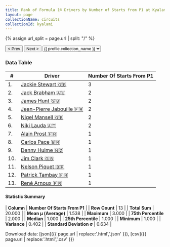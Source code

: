```yaml
---
title: Rank of Formula 1® Drivers by Number of Starts from P1 at Kyalami
layout: page
collectionName: circuits
collectionId: kyalami
---
```


{% assign url_split = page.url | split: "/" %}
<div id="collection-navigation">
<button onclick="selector.options[selector.selectedIndex-1].value && (window.location = selector.options[selector.selectedIndex-1].value);">&lt; Prev</button>
<button onclick="selector.options[selector.selectedIndex+1].value && (window.location = selector.options[selector.selectedIndex+1].value);">Next &gt;</button>
<select id="selector" onchange="this.options[this.selectedIndex].value && (window.location = this.options[this.selectedIndex].value);">
  {% for collectionId in site.data[page.collectionName].refs %}
    {% if collectionId == page.collectionId %}
      {% assign selected = "selected" %}
    {% else %}
      {% assign selected = "" %}
    {% endif %}
    {% assign profile = site.data[page.collectionName][collectionId].profile %}
    <option value="/f1/{{ page.collectionName }}/{{ collectionId }}/{{ url_split[4] }}" {{ selected }}>{{ profile.collection_name }}</option>
  {% endfor %}
</select>
</div>

<canvas id="chart" width="400" height="180"></canvas>
<script>
var data = {
  "labels" : [
    "Jackie Stewart",
    "Jack Brabham",
    "James Hunt",
    "Jean-Pierre Jabouille",
    "Nigel Mansell",
    "Niki Lauda",
    "Alain Prost",
    "Carlos Pace",
    "Denny Hulme",
    "Jim Clark",
    "Nelson Piquet",
    "Patrick Tambay",
    "René Arnoux"
  ],
  "datasets" : [
    {
      "label" : "Number Of Starts From P1",
      "data" : [
        3,
        2,
        2,
        2,
        2,
        2,
        1,
        1,
        1,
        1,
        1,
        1,
        1
      ],
      "borderColor" : [
        "#1D181E",
        "#1D181E",
        "#1D181E",
        "#1D181E",
        "#1D181E",
        "#1D181E",
        "#1D181E",
        "#1D181E",
        "#1D181E",
        "#1D181E",
        "#1D181E",
        "#1D181E",
        "#1D181E"
      ],
      "borderWidth" : 1,
      "backgroundColor" : [
        "#9C8E8D",
        "#9C8E8D",
        "#9C8E8D",
        "#9C8E8D",
        "#9C8E8D",
        "#9C8E8D",
        "#9C8E8D",
        "#9C8E8D",
        "#9C8E8D",
        "#9C8E8D",
        "#9C8E8D",
        "#9C8E8D",
        "#9C8E8D"
      ]
    }
  ]
};
var options = {
  legend: {
    display: false
  },
  scales: {
    xAxes: [{
      ticks: {
        beginAtZero: true,
        maxRotation: 180,
        display: window.innerWidth > 800
      }
    }],
    yAxes: [{
      ticks: {
        beginAtZero: true
      }
    }]
  },
  onResize: function(chart, size) {
    chart.options.scales.xAxes[0].ticks.display = size.width > 800;
  }
};
var chart = new Chart("chart", {
    data: data,
    type: 'bar',
    options: options
});
</script>



### Data Table

| # | Driver | Number Of Starts From P1 |
|--|--|--|
| 1. | [Jackie Stewart 🇬🇧](/f1/drivers/stewart) | 3 |
| 2. | [Jack Brabham 🇦🇺](/f1/drivers/jack_brabham) | 2 |
| 3. | [James Hunt 🇬🇧](/f1/drivers/hunt) | 2 |
| 4. | [Jean-Pierre Jabouille 🇫🇷](/f1/drivers/jabouille) | 2 |
| 5. | [Nigel Mansell 🇬🇧](/f1/drivers/mansell) | 2 |
| 6. | [Niki Lauda 🇦🇹](/f1/drivers/lauda) | 2 |
| 7. | [Alain Prost 🇫🇷](/f1/drivers/prost) | 1 |
| 8. | [Carlos Pace 🇧🇷](/f1/drivers/pace) | 1 |
| 9. | [Denny Hulme 🇳🇿](/f1/drivers/hulme) | 1 |
| 10. | [Jim Clark 🇬🇧](/f1/drivers/clark) | 1 |
| 11. | [Nelson Piquet 🇧🇷](/f1/drivers/piquet) | 1 |
| 12. | [Patrick Tambay 🇫🇷](/f1/drivers/tambay) | 1 |
| 13. | [René Arnoux 🇫🇷](/f1/drivers/arnoux) | 1 |

#### Statistic Summary

| **Column** | **Number Of Starts From P1** |
| **Row Count** | 13 |
| **Total Sum** | 20.000 |
| **Mean μ (Average)** | 1.538 |
| **Maximum** | 3.000 |
| **75th Percentile** | 2.000 |
| **Median** | 1.000 |
| **25th Percentile** | 1.000 |
| **Minimum** | 1.000 |
| **Variance** | 0.402 |
| **Standard Deviation σ** | 0.634 |

Download data: [json]({{ page.url | replace:'.html','.json' }}), [csv]({{ page.url | replace:'.html','.csv' }})
